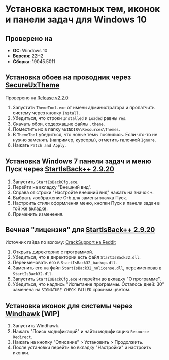 # Установка кастомных тем, иконок и панели задач для Windows 10

## Проверено на
- **ОС**: Windows 10
- **Версия**: 22H2
- **Сборка**: 19045.5011

## Установка обоев на проводник через [SecureUxTheme](https://github.com/namazso/SecureUxTheme)
Проверено на [Release v2.2.0](https://github.com/namazso/SecureUxTheme/releases/tag/v2.2.0)

1. Запустить `ThemeTool.exe` от имени администратора и пропатчить систему через кнопку `Install`.
2. Убедиться, что строки `Installed` и `Loaded` равны `Yes`.
3. Скачать обои, содержащие файлы `.theme`.
4. Поместить их в папку `%WINDIR%\Resources\Themes`.
5. В `ThemeTool` убедиться, что новые темы появились. Если что-то не нужно заменять (например, курсоры), отметить галочкой `Ignore`.
6. Нажать `Patch and Apply`.

## Установка Windows 7 панели задач и меню Пуск через [StartIsBack++ 2.9.20](https://www.startisback.com/)
1. Запустить `StartIsBackCfg.exe`.
2. Перейти на вкладку "Внешний вид".
3. Справа от строки "Настройте внешний вид" нажать на значок `+`.
4. Выбрать изображение Orb для замены значка Пуск.
5. Настроить стили оформления меню, кнопки Пуск и панели задач в той же вкладке.
6. Применить изменения.

## Вечная "лицензия" для [StartIsBack++ 2.9.20](https://www.startisback.com/)
Источник гайда по взлому: [CrackSupport на Reddit](https://www.reddit.com/r/CrackSupport/comments/xpff73/startallback/)

1. Открыть директорию с программой.
2. Убедиться, что в директории есть файл `StartIsBack32.dll`.
3. Переименовать его в `StartIsBack32_backup.dll`.
4. Заменить его на файл `StartIsBack32_nolicense.dll`, переименовав в `StartIsBack32.dll`.
5. Запустить `StartIsBackCfg.exe` и перейти во вкладку "О программе".
6. Убедиться, что надпись "Испытание программы. Осталось дней: 30" заменена на `SIGNATURE CHECK FAILED` красным цветом.

## Установка иконок для системы через [Windhawk](https://windhawk.net/) [WIP]
1. Запустить Windhawk.
2. Нажать "Поиск модификаций" и найти модификацию `Resource Redirect`.
3. Нажать на кнопку "Описание" > Установить > Продолжить.
4. После установки перейти во вкладку "Настройки" и настроить иконки.
